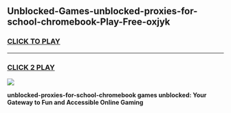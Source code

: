
## Unblocked-Games-unblocked-proxies-for-school-chromebook-Play-Free-oxjyk
<h3>
<a href="https://premium76.site?title=unblocked-proxies-for-school-chromebook&ref=18A1">CLICK TO PLAY</a></h3>
<hr>

<h3>
<a href="https://premium76.site?title=unblocked-proxies-for-school-chromebook&ref=18A1">CLICK 2 PLAY</a>
  
</h3>

<a href="https://premium76.site?title=unblocked-proxies-for-school-chromebook&ref=18A1"><img src="https://clearcache.store/games.png"></a>


**unblocked-proxies-for-school-chromebook games unblocked: Your Gateway to Fun and Accessible Online Gaming**
